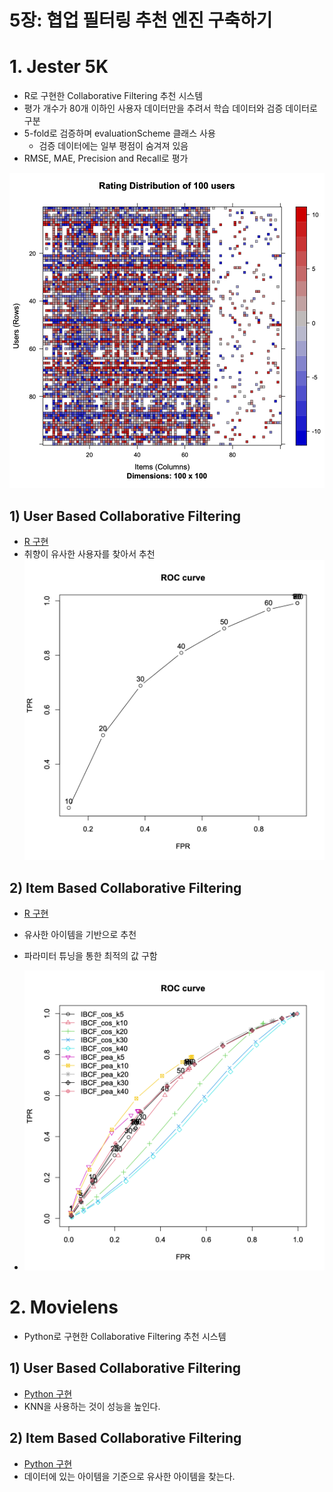 5장: 협업 필터링 추천 엔진 구축하기
====================================

# 1. Jester 5K
- R로 구현한 Collaborative Filtering 추천 시스템
- 평가 개수가 80개 이하인 사용자 데이터만을 추려서 학습 데이터와 검증 데이터로 구분
- 5-fold로 검증하며 evaluationScheme 클래스 사용
  - 검증 데이터에는 일부 평점이 숨겨져 있음
- RMSE, MAE, Precision and Recall로 평가

![](./images/rating_distribution_100.png)

## 1) User Based Collaborative Filtering
- [R 구현](./r/user_cf.r)
- 취향이 유사한 사용자를 찾아서 추천
![](./images/roc_curve.png)

## 2) Item Based Collaborative Filtering
- [R 구현](./r/item_cf.r)
- 유사한 아이템을 기반으로 추천
- 파라미터 튜닝을 통한 최적의 값 구함

- ![](./images/roc_curve_itemcf_tuning.png)


# 2. Movielens
- Python로 구현한 Collaborative Filtering 추천 시스템

## 1) User Based Collaborative Filtering
- [Python 구현](./python/user_cf.py)
- KNN을 사용하는 것이 성능을 높인다.

## 2) Item Based Collaborative Filtering
- [Python 구현](./python/item_cf.py)
- 데이터에 있는 아이템을 기준으로 유사한 아이템을 찾는다.
